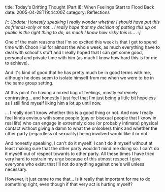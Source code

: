 title: Today's Drifting Thought (Part II): When Feelings Start to Flood Back
date: 2005-04-28T19:44:00Z
category: Reflections

*[:: Update: Honestly speaking I really wonder whether I should have put this as friends-only or not… I really hope that my decision of putting this up on public is the right thing to do, as much I know how risky this is… ::]*

One of the main reasons that I'm so excited this week is that I get to spend time with Choon Hui for almost the whole week, as much everything have to deal with school's stuff and I really hoped that I can get some good, personal and private time with him (as much I know how hard this is for me to achieve).

And it's kind of good that he has pretty much be in good terms with me, although he does seem to isolate himself from me when we were to be in the same group setting.

At this point I'm having a mixed bag of feelings, mostly extremely contrasting… and honestly I just feel that I'm just being a little bit hopeless as I still find myself liking him a lot up until now.

… I really don't know whether this is a good thing or not. And now I really feel kinda envious with some people (gay or bisexual people that I know in real life) who can engage in extremely close (or probably intimate) physical contact without giving a damn to what the onlookers think and whether the other party (regardless of sexuality) being involved would like it or not.

And honestly speaking, I can't do it myself. I can't do it myself without at least making sure that the other party wouldn't mind me doing so. I can't do it myself out of respect towards to other party. All these times I have tried very hard to restrain my urge because of this utmost respect I give everyone who exist: that I'll not do anything against one's will unless necessary.

However, it just came to me that… is it really that important for me to do something right, even though if that very act is hurting myself?
